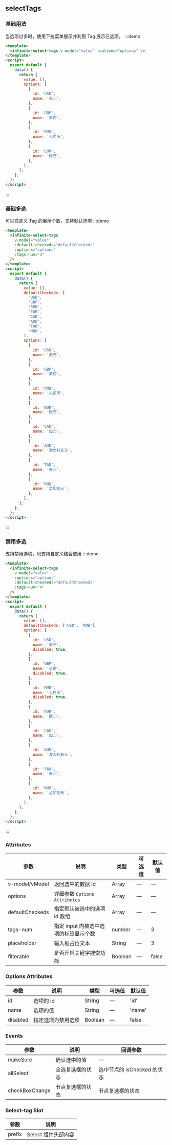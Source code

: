 ## selectTags

### 基础用法

当选项过多时，使用下拉菜单展示并利用 Tag 展示已选项。
:::demo

```html
<template>
  <infinite-select-tags v-model="value" :options="options" />
</template>
<script>
  export default {
    data() {
      return {
        value: [],
        options: [
          {
            id: 'USD',
            name: '美元',
          },
          {
            id: 'GBP',
            name: '英镑',
          },
          {
            id: 'RMB',
            name: '人民币',
          },
          {
            id: 'EUR',
            name: '欧元',
          },
        ],
      };
    },
  };
</script>
```

:::

### 基础多选

可以自定义 Tag 的展示个数，支持默认选项
:::demo

```html
<template>
  <infinite-select-tags
    v-model="value"
    :default-checkeds="defaultCheckeds"
    :options="options"
    :tags-num="4"
  />
</template>
<script>
  export default {
    data() {
      return {
        value: [],
        defaultCheckeds: [
          'USD',
          'GBP',
          'RMB',
          'EUR',
          'CAD',
          'AUD',
          'TAD',
          'MUD',
        ],
        options: [
          {
            id: 'USD',
            name: '美元',
          },
          {
            id: 'GBP',
            name: '英镑',
          },
          {
            id: 'RMB',
            name: '人民币',
          },
          {
            id: 'EUR',
            name: '欧元',
          },
          {
            id: 'CAD',
            name: '加元',
          },
          {
            id: 'AUD',
            name: '澳大利亚元',
          },
          {
            id: 'TAD',
            name: '泰元',
          },
          {
            id: 'MUD',
            name: '孟加拉元',
          },
        ],
      };
    },
  };
</script>
```

:::

### 禁用多选

支持禁用选项，也支持自定义结合使用
:::demo

```html
<template>
  <infinite-select-tags
    v-model="value"
    :options="options"
    :default-checkeds="defaultCheckeds"
    :tags-num="4"
  />
</template>
<script>
  export default {
    data() {
      return {
        value: [],
        defaultCheckeds: ['USD', 'RMB'],
        options: [
          {
            id: 'USD',
            name: '美元',
            disabled: true,
          },
          {
            id: 'GBP',
            name: '英镑',
            disabled: true,
          },
          {
            id: 'RMB',
            name: '人民币',
            disabled: true,
          },
          {
            id: 'EUR',
            name: '欧元',
          },
          {
            id: 'CAD',
            name: '加元',
          },
          {
            id: 'AUD',
            name: '澳大利亚元',
          },
          {
            id: 'TAD',
            name: '泰元',
          },
          {
            id: 'MUD',
            name: '孟加拉元',
          },
        ],
      };
    },
  };
</script>
```

:::

### Attributes

| 参数            | 说明                                  | 类型    | 可选值 | 默认值 |
| --------------- | ------------------------------------- | ------- | ------ | ------ |
| v-model/vModel  | 返回选中的数据 id                     | Array   | —      | —      |
| options         | 详细参数 `Options Attributes`         | Array   | —      | —      |
| defaultCheckeds | 指定默认被选中的选项 id 数组          | Array   | —      | —      |
| tags-num        | 指定 input 内被选中选项的标签显示个数 | number  | —      | 3      |
| placeholder     | 输入框占位文本                        | String  | —      | 3      |
| filterable      | 是否开启关键字搜索功能                | Boolean | —      | false  |

### Options Attributes

| 参数     | 说明               | 类型    | 可选值 | 默认值 |
| -------- | ------------------ | ------- | ------ | ------ |
| id       | 选项的 id          | String  | —      | 'id'   |
| name     | 选项的值           | String  | —      | 'name' |
| disabled | 指定选项为禁用选项 | Boolean | —      | false  |

### Events

| 参数           | 说明             | 回调参数                    |
| -------------- | ---------------- | --------------------------- |
| makeSure       | 确认选中的值     | —                           |
| allSelect      | 全选复选框的状态 | 选中节点的 isChecked 的状态 |
| checkBoxChange | 节点复选框的状态 | 节点复选框的状态            |

### Select-tag Slot

| 参数   | 说明                |
| ------ | ------------------- |
| prefix | Select 组件头部内容 |
